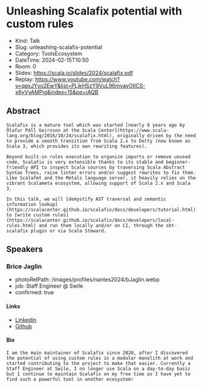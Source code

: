 # Unleashing Scalafix potential with custom rules

- Kind: Talk
- Slug: unleashing-scalafix-potential
- Category: ToolsEcosystem
- DateTime: 2024-02-15T10:50
- Room: 0
- Slides: https://scala.io/slides/2024/scalafix.pdf
- Replay: https://www.youtube.com/watch?v=qexJYvo2EwY&list=PLjkHSzY9VuL96myavOIICS-x6yVyAMPjg&index=15&pp=iAQB

## Abstract

```
Scalafix is a mature tool which was started [nearly 8 years ago by Ólafur Páll Geirsson at the Scala Center](https://www.scala-lang.org/blog/2016/10/24/scalafix.html), originally driven by the need to provide a smooth transition from Scala 2.x to Dotty (now known as Scala 3, which provides its own rewriting features).

Beyond built-in rules execution to organize imports or remove unused code, Scalafix is very extensible thanks to its stable and beginner-friendly API to inspect Scala sources by traversing Scala Abstract Syntax Trees, raise linter errors and/or suggest rewrites to fix them. Like Scalafmt and the Metals language server, it heavily relies on the vibrant Scalameta ecosystem, allowing support of Scala 2.x and Scala 3.

In this talk, we will [demystify AST traversal and semantic information lookup](https://scalacenter.github.io/scalafix/docs/developers/tutorial.html) to [write custom rules](https://scalacenter.github.io/scalafix/docs/developers/local-rules.html) and run them locally and/or on CI, through the sbt-scalafix plugin or via Scala Steward.
```

## Speakers

### Brice Jaglin

- photoRelPath: /images/profiles/nantes2024/bJaglin.webp
- job: Staff Engineer @ Swile
- confirmed: true

#### Links

- [Linkedin](https://www.linkedin.com/in/bjaglin)
- [Github](https://github.com/bjaglin)

#### Bio

```
I am the main maintainer of Scalafix since 2020, after I discovered the potential of using custom rules in a modular monolith at work and started contributing to the project to make that easier. Currently a Staff Engineer at Swile, I no longer use Scala on a day-to-day basis but I continue to maintain Scalafix on my free time as I have yet to find such a powerful tool in another ecosystem!
```
